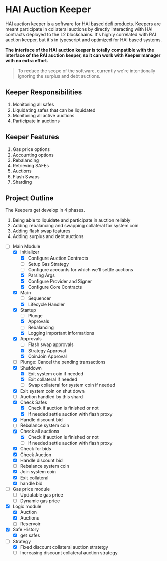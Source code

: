# HAI Auction Keeper

HAI auction keeper is a software for HAI based defi products. Keepers are meant participate in collateral auctions by directly interacting with HAI contracts deployed to the L2 blockchains. It's highly correlated with RAI auction keeper, but it's in typescript and optimized for HAI based systems.

**The interface of the HAI auction keeper is totally compatible with the interface of the RAI auction keeper, so it can work with Keeper manager with no extra effort.**

> To reduce the scope of the software, currently we're intentionally ignoring the surplus and debt auctions.

## Keeper Responsibilities

1.  Monitoring all safes
2.  Liquidating safes that can be liquidated
3.  Monitoring all active auctions
4.  Participate in auctions

## Keeper Features

1.  Gas price options
2.  Accounting options
3.  Rebalancing
4.  Retrieving SAFEs
5.  Auctions
6.  Flash Swaps
7.  Sharding

## Project Outline

The Keepers get develop in 4 phases.

1.  Being able to liquidate and participate in auction reliably
2.  Adding rebalancing and swapping collateral for system coin
3.  Adding flash swap features
4.  Adding surplus and debt auctions

- [ ] Main Module
  - [x] Initializer
    - [x] Configure Auction Contracts
    - [ ] Setup Gas Strategy
    - [ ] Configure accounts for which we'll settle auctions
    - [x] Parsing Args
    - [x] Configure Provider and Signer
    - [x] Configure Core Contracts
  - [x] Main
    - [ ] Sequencer
    - [x] Lifecycle Handler
  - [x] Startup
    - [ ] Plunge
    - [x] Approvals
    - [ ] Rebalancing
    - [x] Logging important informations
  - [x] Approvals
    - [ ] Flash swap approvals
    - [x] Strategy Approval
    - [x] CoinJoin Approval
  - [ ] Plunge: Cancel the pending transactions
  - [x] Shutdown
    - [x] Exit system coin if needed
    - [x] Exit collateral if needed
    - [ ] Swap collateral for system coin if needed
  - [x] Exit system coin on shut down
  - [ ] Auction handled by this shard
  - [x] Check Safes
    - [x] Check if auction is finished or not
    - [x] If needed settle auction with flash proxy
  - [x] Handle discount bid
  - [ ] Rebalance system coin
  - [x] Check all auctions
    - [x] Check if auction is finished or not
    - [ ] If needed settle auction with flash proxy
  - [x] Check for bids
  - [x] Check Auction
  - [x] Handle discount bid
  - [ ] Rebalance system coin
  - [x] Join system coin
  - [x] Exit collateral
  - [x] handle bid
- [ ] Gas price module
  - [ ] Updatable gas price
  - [ ] Dynamic gas price
- [x] Logic module
  - [x] Auction
  - [x] Auctions
  - [ ] Reservoir
- [x] Safe History
  - [x] get safes
- [ ] Strategy
  - [x] Fixed discount collateral auction stratetgy
  - [ ] Increasing discount collateral auction strategy
